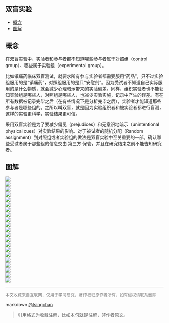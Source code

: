 双盲实验 
----
<!-- TOC -->

- [概念](#概念)
- [图解](#图解)

<!-- /TOC -->
## 概念

在双盲实验中，实验者和参与者都不知道哪些参与者属于对照组（control group）、哪些属于实验组（experimental group）。

比如镇痛药临床双盲测试，就要求所有参与实验者都需要服用“药品”，只不过实验组服用的是“镇痛药”，对照组服用的是只“安慰剂”。因为受试者不知道自己实际服用的是什么物质，就会减少心理暗示带来的实验偏差。同样，组织实验者也不能获知实验组是哪些人，对照组是哪些人，也减少实验实施，记录中产生的误差。有在所有数据被记录完毕之后（在有些情况下是分析完毕之后），实验者才能知道那些参与者是哪些组的。之所以叫双盲，就是因为实验组织者和被实验者都进行盲测，这样的实验更科学，实验结果更可信。


采用双盲实验是为了要减少偏见（prejudices）和无意识地暗示（unintentional physical cues）对实验结果的影响。对于被试者的随机分配（Random assignment）到对照组或者实验组的做法是双盲实验中至关重要的一部。确认哪些受试者属于那些组的信息交由  第三方   保管，并且在研究结束之前不能告知研究者。


## 图解

  
![](http://www.nbxiaoshi.net/ewebeditor/uploadfile/201301/20130124141744001.png)  
![](http://www.nbxiaoshi.net/ewebeditor/uploadfile/201301/20130124141744002.png)  
![](http://www.nbxiaoshi.net/ewebeditor/uploadfile/201301/20130124141744003.png)  
![](http://www.nbxiaoshi.net/ewebeditor/uploadfile/201301/20130124141744004.png)  
![](http://www.nbxiaoshi.net/ewebeditor/uploadfile/201301/20130124141744005.png)  
![](http://www.nbxiaoshi.net/ewebeditor/uploadfile/201301/20130124141744006.png)  
![](http://www.nbxiaoshi.net/ewebeditor/uploadfile/201301/20130124141745007.png)  
![](http://www.nbxiaoshi.net/ewebeditor/uploadfile/201301/20130124141745008.png)  
![](http://www.nbxiaoshi.net/ewebeditor/uploadfile/201301/20130124141745009.png)  
![](http://www.nbxiaoshi.net/ewebeditor/uploadfile/201301/20130124141745010.png)  
![](http://www.nbxiaoshi.net/ewebeditor/uploadfile/201301/20130124141745011.png)  
![](http://www.nbxiaoshi.net/ewebeditor/uploadfile/201301/20130124141745012.png)  
![](http://www.nbxiaoshi.net/ewebeditor/uploadfile/201301/20130124141745013.png)  
![](http://www.nbxiaoshi.net/ewebeditor/uploadfile/201301/20130124141746014.png)  
![](http://www.nbxiaoshi.net/ewebeditor/uploadfile/201301/20130124141746015.png)  
![](http://www.nbxiaoshi.net/ewebeditor/uploadfile/201301/20130124141746016.png)  
![](http://www.nbxiaoshi.net/ewebeditor/uploadfile/201301/20130124141746017.png)  
![](http://www.nbxiaoshi.net/ewebeditor/uploadfile/201301/20130124141746018.png)  
![](http://www.nbxiaoshi.net/ewebeditor/uploadfile/201301/20130124141746019.png)  
![](http://www.nbxiaoshi.net/ewebeditor/uploadfile/201301/20130124141747020.png)  
![](http://www.nbxiaoshi.net/ewebeditor/uploadfile/201301/20130124141747021.png)


----
<font size=2 color='grey'>本文收藏来自互联网，仅用于学习研究，著作权归原作者所有，如有侵权请联系删除</font>

markdown [@tsingchan](https://github.com/tsingchan) 

> 引用格式为收藏注解，比如本句就是注解，非作者原文。
